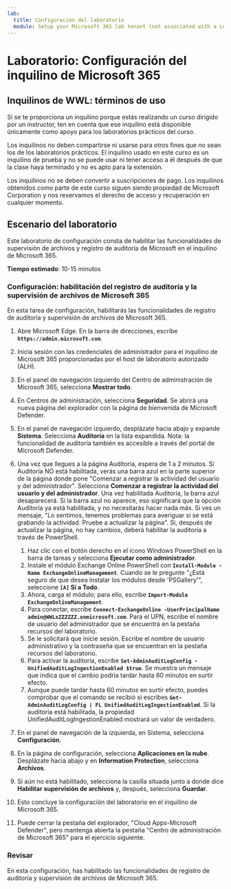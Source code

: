 ```yaml
---
lab:
  title: Configuración del laboratorio
  module: Setup your Microsoft 365 lab tenant (not associated with a Learn module)
---
```


# Laboratorio: Configuración del inquilino de Microsoft 365

## Inquilinos de WWL: términos de uso
Si se te proporciona un inquilino porque estás realizando un curso dirigido por un instructor, ten en cuenta que ese inquilino está disponible únicamente como apoyo para los laboratorios prácticos del curso.

Los inquilinos no deben compartirse ni usarse para otros fines que no sean los de los laboratorios prácticos. El inquilino usado en este curso es un inquilino de prueba y no se puede usar ni tener acceso a él después de que la clase haya terminado y no es apto para la extensión.

Los inquilinos no se deben convertir a suscripciones de pago. Los inquilinos obtenidos como parte de este curso siguen siendo propiedad de Microsoft Corporation y nos reservamos el derecho de acceso y recuperación en cualquier momento.

## Escenario del laboratorio

Este laboratorio de configuración consta de habilitar las funcionalidades de supervisión de archivos y registro de auditoría de Microsoft en el inquilino de Microsoft 365.

**Tiempo estimado**: 10-15 minutos

### Configuración: habilitación del registro de auditoría y la supervisión de archivos de Microsoft 365

En esta tarea de configuración, habilitarás las funcionalidades de registro de auditoría y supervisión de archivos de Microsoft 365.  

1. Abre Microsoft Edge. En la barra de direcciones, escribe **`https://admin.microsoft.com`**.

1. Inicia sesión con las credenciales de administrador para el inquilino de Microsoft 365 proporcionadas por el host de laboratorio autorizado (ALH).

1. En el panel de navegación izquierdo del Centro de administración de Microsoft 365, selecciona **Mostrar todo**.

1. En Centros de administración, selecciona **Seguridad**.  Se abrirá una nueva página del explorador con la página de bienvenida de Microsoft Defender.

1. En el panel de navegación izquierdo, desplázate hacia abajo y expande **Sistema**.  Selecciona **Auditoría** en la lista expandida.  Nota: la funcionalidad de auditoría también es accesible a través del portal de Microsoft Defender.

1. Una vez que llegues a la página Auditoría, espera de 1 a 2 minutos.  Si Auditoría NO está habilitada, verás una barra azul en la parte superior de la página donde pone "Comenzar a registrar la actividad del usuario y del administrador".  Selecciona **Comenzar a registrar la actividad del usuario y del administrador**.  Una vez habilitada Auditoría, la barra azul desaparecerá.  Si la barra azul no aparece, eso significará que la opción Auditoría ya está habilitada, y no necesitarás hacer nada más.  Si ves un mensaje, "Lo sentimos, tenemos problemas para averiguar si se está grabando la actividad. Pruebe a actualizar la página". Si, después de actualizar la página, no hay cambios, deberá habilitar la auditoría a través de PowerShell.
    1. Haz clic con el botón derecho en el icono Windows PowerShell en la barra de tareas y selecciona **Ejecutar como administrador**.
    1. Instale el módulo Exchange Online PowerShell con **`Install-Module -Name ExchangeOnlineManagement`**.  Cuando se le pregunte "¿Está seguro de que desea instalar los módulos desde 'PSGallery'", seleccione **`[A]` Sí a Todo**.
    1. Ahora, carga el módulo; para ello, escribe **`Import-Module ExchangeOnlineManagement`**.
    1. Para conectar, escribe **`Connect-ExchangeOnline -UserPrincipalName admin@WWLxZZZZZZ.onmicrosoft.com`**.  Para el UPN, escribe el nombre de usuario del administrador que se encuentra en la pestaña recursos del laboratorio.
    1. Se le solicitará que inicie sesión.  Escribe el nombre de usuario administrativo y la contraseña que se encuentran en la pestaña recursos del laboratorio.
    1. Para activar la auditoría, escribe **`Set-AdminAuditLogConfig -UnifiedAuditLogIngestionEnabled $true`**. Se muestra un mensaje que indica que el cambio podría tardar hasta 60 minutos en surtir efecto.
    1. Aunque puede tardar hasta 60 minutos en surtir efecto, puedes comprobar que el comando se recibió si escribes **`Get-AdminAuditLogConfig | FL UnifiedAuditLogIngestionEnabled`**.  Si la auditoría está habilitada, la propiedad UnifiedAuditLogIngestionEnabled mostrará un valor de verdadero.

1. En el panel de navegación de la izquierda, en Sistema, selecciona **Configuración**.

1. En la página de configuración, selecciona **Aplicaciones en la nube**.   Desplázate hacia abajo y en **Information Protection**, selecciona **Archivos**.

1. Si aún no está habilitado, selecciona la casilla situada junto a donde dice **Habilitar supervisión de archivos** y, después, selecciona **Guardar**.  

1. Esto concluye la configuración del laboratorio en el inquilino de Microsoft 365.
1. Puede cerrar la pestaña del explorador, "Cloud Apps-Microsoft Defender", pero mantenga abierta la pestaña "Centro de administración de Microsoft 365" para el ejercicio siguiente.

### Revisar

En esta configuración, has habilitado las funcionalidades de registro de auditoría y supervisión de archivos de Microsoft 365.

